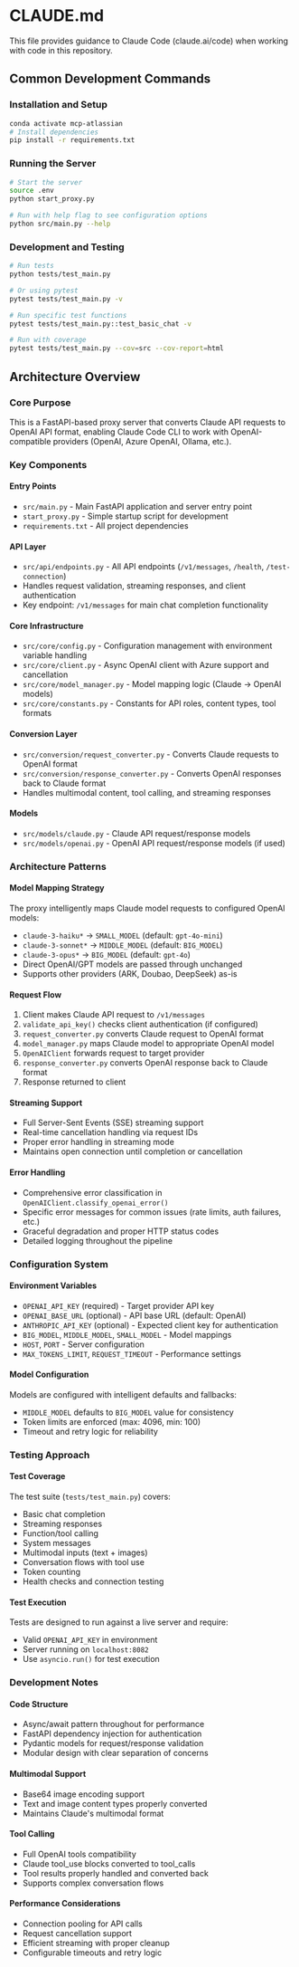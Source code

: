 # CLAUDE.md

This file provides guidance to Claude Code (claude.ai/code) when working with code in this repository.

## Common Development Commands

### Installation and Setup

```bash
conda activate mcp-atlassian
# Install dependencies
pip install -r requirements.txt
```

### Running the Server

```bash
# Start the server
source .env
python start_proxy.py

# Run with help flag to see configuration options
python src/main.py --help
```

### Development and Testing

```bash
# Run tests
python tests/test_main.py

# Or using pytest
pytest tests/test_main.py -v

# Run specific test functions
pytest tests/test_main.py::test_basic_chat -v

# Run with coverage
pytest tests/test_main.py --cov=src --cov-report=html
```

## Architecture Overview

### Core Purpose

This is a FastAPI-based proxy server that converts Claude API requests to OpenAI API format, enabling Claude Code CLI to work with OpenAI-compatible providers (OpenAI, Azure OpenAI, Ollama, etc.).

### Key Components

#### Entry Points

- `src/main.py` - Main FastAPI application and server entry point
- `start_proxy.py` - Simple startup script for development
- `requirements.txt` - All project dependencies

#### API Layer

- `src/api/endpoints.py` - All API endpoints (`/v1/messages`, `/health`, `/test-connection`)
- Handles request validation, streaming responses, and client authentication
- Key endpoint: `/v1/messages` for main chat completion functionality

#### Core Infrastructure

- `src/core/config.py` - Configuration management with environment variable handling
- `src/core/client.py` - Async OpenAI client with Azure support and cancellation
- `src/core/model_manager.py` - Model mapping logic (Claude → OpenAI models)
- `src/core/constants.py` - Constants for API roles, content types, tool formats

#### Conversion Layer

- `src/conversion/request_converter.py` - Converts Claude requests to OpenAI format
- `src/conversion/response_converter.py` - Converts OpenAI responses back to Claude format
- Handles multimodal content, tool calling, and streaming responses

#### Models

- `src/models/claude.py` - Claude API request/response models
- `src/models/openai.py` - OpenAI API request/response models (if used)

### Architecture Patterns

#### Model Mapping Strategy

The proxy intelligently maps Claude model requests to configured OpenAI models:

- `claude-3-haiku*` → `SMALL_MODEL` (default: `gpt-4o-mini`)
- `claude-3-sonnet*` → `MIDDLE_MODEL` (default: `BIG_MODEL`)
- `claude-3-opus*` → `BIG_MODEL` (default: `gpt-4o`)
- Direct OpenAI/GPT models are passed through unchanged
- Supports other providers (ARK, Doubao, DeepSeek) as-is

#### Request Flow

1. Client makes Claude API request to `/v1/messages`
2. `validate_api_key()` checks client authentication (if configured)
3. `request_converter.py` converts Claude request to OpenAI format
4. `model_manager.py` maps Claude model to appropriate OpenAI model
5. `OpenAIClient` forwards request to target provider
6. `response_converter.py` converts OpenAI response back to Claude format
7. Response returned to client

#### Streaming Support

- Full Server-Sent Events (SSE) streaming support
- Real-time cancellation handling via request IDs
- Proper error handling in streaming mode
- Maintains open connection until completion or cancellation

#### Error Handling

- Comprehensive error classification in `OpenAIClient.classify_openai_error()`
- Specific error messages for common issues (rate limits, auth failures, etc.)
- Graceful degradation and proper HTTP status codes
- Detailed logging throughout the pipeline

### Configuration System

#### Environment Variables

- `OPENAI_API_KEY` (required) - Target provider API key
- `OPENAI_BASE_URL` (optional) - API base URL (default: OpenAI)
- `ANTHROPIC_API_KEY` (optional) - Expected client key for authentication
- `BIG_MODEL`, `MIDDLE_MODEL`, `SMALL_MODEL` - Model mappings
- `HOST`, `PORT` - Server configuration
- `MAX_TOKENS_LIMIT`, `REQUEST_TIMEOUT` - Performance settings

#### Model Configuration

Models are configured with intelligent defaults and fallbacks:

- `MIDDLE_MODEL` defaults to `BIG_MODEL` value for consistency
- Token limits are enforced (max: 4096, min: 100)
- Timeout and retry logic for reliability

### Testing Approach

#### Test Coverage

The test suite (`tests/test_main.py`) covers:

- Basic chat completion
- Streaming responses
- Function/tool calling
- System messages
- Multimodal inputs (text + images)
- Conversation flows with tool use
- Token counting
- Health checks and connection testing

#### Test Execution

Tests are designed to run against a live server and require:

- Valid `OPENAI_API_KEY` in environment
- Server running on `localhost:8082`
- Use `asyncio.run()` for test execution

### Development Notes

#### Code Structure

- Async/await pattern throughout for performance
- FastAPI dependency injection for authentication
- Pydantic models for request/response validation
- Modular design with clear separation of concerns

#### Multimodal Support

- Base64 image encoding support
- Text and image content types properly converted
- Maintains Claude's multimodal format

#### Tool Calling

- Full OpenAI tools compatibility
- Claude tool_use blocks converted to tool_calls
- Tool results properly handled and converted back
- Supports complex conversation flows

#### Performance Considerations

- Connection pooling for API calls
- Request cancellation support
- Efficient streaming with proper cleanup
- Configurable timeouts and retry logic
